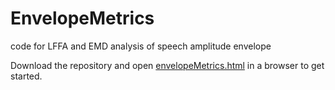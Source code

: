 # EnvelopeMetrics
code for LFFA and EMD analysis of speech amplitude envelope

Download the repository and open [envelopeMetrics.html](EnvelopeMetrics.html) in a browser to get started.
